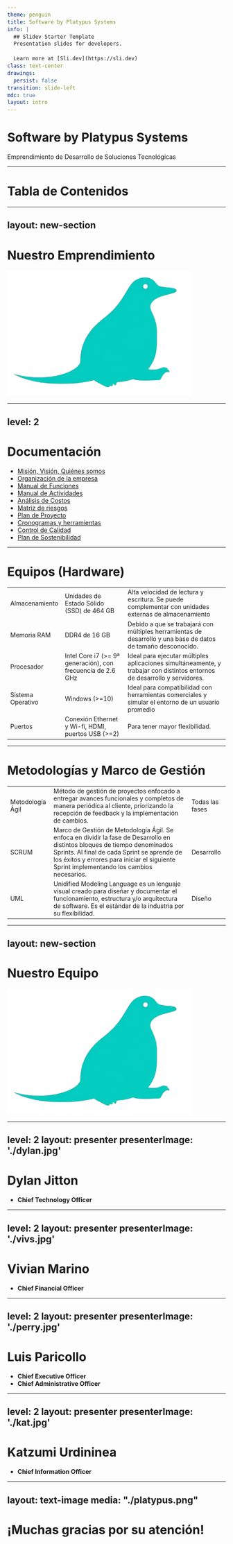 ```yaml
---
theme: penguin
title: Software by Platypus Systems
info: |
  ## Slidev Starter Template
  Presentation slides for developers.

  Learn more at [Sli.dev](https://sli.dev)
class: text-center
drawings:
  persist: false
transition: slide-left
mdc: true
layout: intro
---
```


# Software by Platypus Systems

Emprendimiento de Desarrollo de Soluciones Tecnológicas

<div class="pt-12">
  <span @click="$slidev.nav.next" class="px-2 py-1 rounded cursor-pointer" hover="bg-white bg-opacity-10">
    <carbon:arrow-right class="inline"/>
  </span>
</div>

<!--
Buenos días a todos los presentes. Somos Platypus Systems Incorporated. Realizarmos un P
-->

---

# Tabla de Contenidos

<Toc minDepth="1" maxDepth="2"></Toc>

---
layout: new-section
---

# Nuestro Emprendimiento

<img
  src="./platypus.png"
  alt=""
/>

---
level: 2
---

# Documentación

* [Misión, Visión, Quiénes somos](https://docs.google.com/document/d/1fiNvie4f4gH7xABMu8jXinjvp0cbJ3A5IY-xnh3dtFI/edit?usp=sharing)
* [Organización de la empresa](https://app.diagrams.net/#G10RebVOkM0O7HaifjOG1rcPRDSETr0MVK#%7B%22pageId%22%3A%22uFa4GupU5kZWHak2X5UW%22%7D)
* [Manual de Funciones](https://docs.google.com/document/d/14ShyhXMCXaSTV2JYQ5REilLzAWeTbnnsZXhC-buWoAs/edit?usp=drive_link)
* [Manual de Actividades](https://docs.google.com/document/d/18DbV53QGuGSWf8MrxYpQ2IP7QOrWgd2Q4Om9qLF3_8c/edit?usp=drive_link)
* [Análisis de Costos](https://docs.google.com/spreadsheets/d/1SxBb5oo3Qe_yJMZRhd-E4laOWdaNGZjh/edit?usp=drive_link&ouid=117872500759688773079&rtpof=true&sd=true)
* [Matriz de riesgos](https://docs.google.com/spreadsheets/d/1BVXMZZxp3zf8E4OU01ht3GMvO51VrnIpcaFxhFCa7Xg/edit?usp=drive_link)
* [Plan de Proyecto](https://docs.google.com/document/d/1eNHDRYE8go9aDiz220NRmxi36v--eYShYpWUFJxm0bM/edit?usp=drive_link)
* [Cronogramas y herramientas](https://docs.google.com/spreadsheets/d/1kMYsyjuisyeuWlQUwh1o1Ww485PcsXMbyG-IxNFX7-k/edit?usp=drive_link)
* [Control de Calidad](https://drive.google.com/file/d/1HTqCRQpXecUBSSQIBFtfUH-efXD1sCxE/view?usp=drive_link)
* [Plan de Sostenibilidad](https://docs.google.com/document/d/1Pzfn2o9-0UgqtF9qFuXiSCpjuD3Tt876cp4kD0kBN6s/edit?tab=t.0)

---

<h1>Equipos (Hardware)</h1>

|                                                    |                             |        |
| -------------------------------------------------- | --------------------------- |--------|
| Almacenamiento | Unidades de Estado Sólido (SSD) de 464 GB | Alta velocidad de lectura y escritura. Se puede complementar con unidades externas de almacenamiento |
| Memoria RAM | DDR4 de 16 GB | Debido a que se trabajará con múltiples herramientas de desarrollo y una base de datos de tamaño desconocido. |
| Procesador | Intel Core i7 (>= 9ª generación), con frecuencia de 2.6 GHz | Ideal para ejecutar múltiples aplicaciones simultáneamente, y trabajar con distintos entornos de desarrollo y servidores. |
| Sistema Operativo | Windows (>=10) | Ideal para compatibilidad con herramientas comerciales y simular el entorno de un usuario promedio |
| Puertos | Conexión Ethernet y Wi-fi, HDMI, puertos USB (>=2) | Para tener mayor flexibilidad. |

---

# Metodologías y Marco de Gestión

|                                                    |                             |  |
| -------------------------------------------------- | --------------------------- | --- |
| Metodología Ágil | Método de gestión de proyectos enfocado a entregar avances funcionales y completos de manera periódica al cliente, priorizando la recepción de feedback y la implementación de cambios. | Todas las fases |
| SCRUM | Marco de Gestión de Metodología Ágil. Se enfoca en dividir la fase de Desarrollo en distintos bloques de tiempo denominados Sprints. Al final de cada Sprint se aprende de los éxitos y errores para iniciar el siguiente Sprint implementando los cambios necesarios. | Desarrollo |
| UML | Unidified Modeling Language es un lenguaje visual creado para diseñar y documentar el funcionamiento, estructura y/o arquitectura de software. Es el estándar de la industria por su flexibilidad. | Diseño |

---
layout: new-section
---

# Nuestro Equipo

<img
  src="./platypus.png"
  alt=""
/>

---
level: 2
layout: presenter
presenterImage: './dylan.jpg'
---

<h1> Dylan Jitton</h1>

- **Chief Technology Officer**

---
level: 2
layout: presenter
presenterImage: './vivs.jpg'
---

<h1> Vivian Marino </h1>

- **Chief Financial Officer**

---
level: 2
layout: presenter
presenterImage: './perry.jpg'
---

<h1> Luis Paricollo </h1>

- **Chief Executive Officer**
- **Chief Administrative Officer**

---
level: 2
layout: presenter
presenterImage: './kat.jpg'
---

<h1> Katzumi Urdininea </h1>

- **Chief Information Officer**

---
layout: text-image
media: "./platypus.png"
---

<h1>¡Muchas gracias por su atención!</h1>
